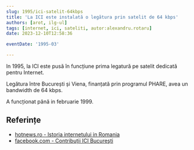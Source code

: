 ```yaml
---
slug: 1995/ici-satelit-64kbps
title: 'La ICI este instalată o legătura prin satelit de 64 kbps'
authors: [arot, ilg-ul]
tags: [internet, ici, sateliti, autor:alexandru.rotaru]
date: 2023-12-10T12:58:36

eventDate: '1995-03'

---
```


In 1995, la ICI este pusă în funcțiune prima legatură pe satelit
dedicată pentru Internet.

<!-- truncate -->

Legătura între București și Viena, finanțată prin programul PHARE,
avea un bandwidth de 64 kbps.

A funcționat până in februarie 1999.

## Referințe

- [hotnews.ro - Istoria internetului in Romania](https://economie.hotnews.ro/stiri-20_ani_internet-15969144-istoria-internetului-romania-alexandru-rotaru-nu-pot-spun-inventat-noi-ceva-plus-aici-romania-doar-majoritatea-noutatilor-adoptat-printre-primii.htm)
- [facebook.com - Contribuții ICI Bucureşti](https://www.facebook.com/ICIBucuresti/posts/3488728511216217/)
